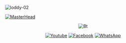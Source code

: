 <p align="left"><img src="https://komarev.com/ghpvc/?username=loddy-02&label=Telah Dilihat&color=grey&style=for-the-badge" alt="loddy-02" /> </p>


[![MasterHead](https://1.bp.blogspot.com/-7A4WynwLsMw/XbBpCXG8fHI/AAAAAAAAMt4/uOa1bpLskYgrwGbllhSu2SDj_Mig8SXJQCLcBGAsYHQ/s1600/2000_600px.gif)](https://rishavchanda.io)
<p align="center"><img src="https://miro.medium.com/max/1360/0*7Q3yvSIv_t0ioJ-Z.gif" alt="Bt">

<p align="center">
<a href="https://youtube.com/channel/UCqdutrWbCGyVHdEfWmsSIdg"><img title="Youtube" src="https://img.shields.io/badge/Youtube-black?style=for-the-badge&logo=Youtube"></a>
<a href="https://www.facebook.com/loddyyudha"><img title="Facebook" src="https://img.shields.io/badge/Facebook-black?style=for-the-badge&logo=Facebook"></a>
<a href="https://chat.whatsapp.com/KLCdEr5kYSDCoKpwggTaPc"><img title="WhatsApp" src="https://img.shields.io/badge/WhatsApp-black?style=for-the-badge&logo=WhatsApp"></a>
</p>
